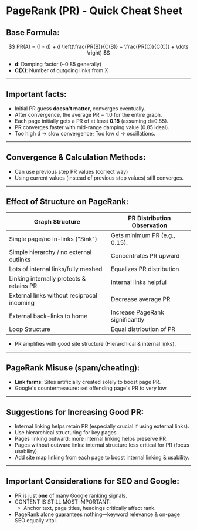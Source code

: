 # PageRank (PR) - Quick Cheat Sheet

## Base Formula:

$$
PR(A) = (1 - d) + d \left(\frac{PR(B)}{C(B)} + \frac{PR(C)}{C(C)} + \dots \right)
$$

- **d**: Damping factor (~0.85 generally)
- **C(X)**: Number of outgoing links from X

------

## Important facts:

- Initial PR guess **doesn't matter**, converges eventually.
- After convergence, the average PR = 1.0 for the entire graph.
- Each page initially gets a PR of at least **0.15** (assuming d=0.85).
- PR converges faster with mid-range damping value (0.85 ideal).
- Too high d → slow convergence; Too low d → oscillations.

------

## Convergence & Calculation Methods:

- Can use previous step PR values (correct way)
- Using current values (instead of previous step values) still converges.

------

## Effect of Structure on PageRank:

| Graph Structure                            | PR Distribution Observation     |
| ------------------------------------------ | ------------------------------- |
| Single page/no in-links ("Sink")           | Gets minimum PR (e.g., 0.15).   |
| Simple hierarchy / no external outlinks    | Concentrates PR upward          |
| Lots of internal links/fully meshed        | Equalizes PR distribution       |
| Linking internally protects & retains PR   | Internal links helpful          |
| External links without reciprocal incoming | Decrease average PR             |
| External back-links to home                | Increase PageRank significantly |
| Loop Structure                             | Equal distribution of PR        |

- PR amplifies with good site structure (Hierarchical & internal links).

------

## PageRank Misuse (spam/cheating):

- **Link farms**: Sites artificially created solely to boost page PR.
- Google's countermeasure: set offending page's PR to very low.

------

## Suggestions for Increasing Good PR:

- Internal linking helps retain PR (especially crucial if using external links).
- Use hierarchical structuring for key pages.
- Pages linking outward: more internal linking helps preserve PR.
- Pages without outward links: internal structure less critical for PR (focus usability).
- Add site map linking from each page to boost internal linking & usability.

------

## Important Considerations for SEO and Google:

- PR is just **one** of many Google ranking signals.
- CONTENT IS STILL MOST IMPORTANT:
  - Anchor text, page titles, headings critically affect rank.
- PageRank alone guarantees nothing—keyword relevance & on-page SEO equally vital.